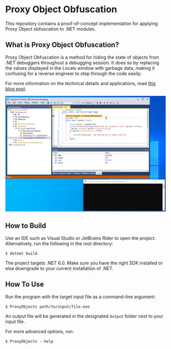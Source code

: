 # Proxy Object Obfuscation

This repository contains a proof-of-concept implementation for applying Proxy Object obfuscation to .NET modules.


## What is Proxy Object Obfuscation?

Proxy Object Obfuscation is a method for hiding the state of objects from .NET debuggers throughout a debugging session.
It does so by replacing the values displayed in the Locals window with garbage data, making it confusing for a reverse engineer to step through the code easily:

For more information on the technical details and applications, read [this blog post](https://washi.dev/blog/debugger-proxy-objects).

![](assets/dnSpy.gif)


## How to Build

Use an IDE such as Visual Studio or JetBrains Rider to open the project. 
Alternatively, run the following in the root directory:

```console
$ dotnet build
```

The project targets .NET 6.0. Make sure you have the right SDK installed or else downgrade to your current installation of .NET.


## How To Use

Run the program with the target input file as a command-line argument:

```console
$ ProxyObjects path/to/input/file.exe
```

An output file will be generated in the designated `Output` folder next to your input file.

For more advanced options, run:

```console
$ ProxyObjects --help
```
